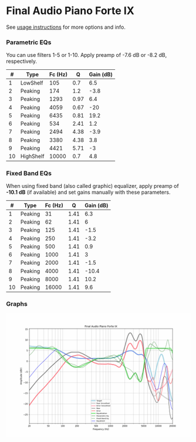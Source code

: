 # Final Audio Piano Forte IX
See [usage instructions](https://github.com/jaakkopasanen/AutoEq#usage) for more options and info.

### Parametric EQs
You can use filters 1-5 or 1-10. Apply preamp of -7.6 dB or -8.2 dB, respectively.

|   # | Type      |   Fc (Hz) |    Q |   Gain (dB) |
|-----|-----------|-----------|------|-------------|
|   1 | LowShelf  |       105 | 0.7  |         6.5 |
|   2 | Peaking   |       174 | 1.2  |        -3.8 |
|   3 | Peaking   |      1293 | 0.97 |         6.4 |
|   4 | Peaking   |      4059 | 0.67 |       -20   |
|   5 | Peaking   |      6435 | 0.81 |        19.2 |
|   6 | Peaking   |       534 | 2.41 |         1.2 |
|   7 | Peaking   |      2494 | 4.38 |        -3.9 |
|   8 | Peaking   |      3380 | 4.38 |         3.8 |
|   9 | Peaking   |      4421 | 5.71 |        -3   |
|  10 | HighShelf |     10000 | 0.7  |         4.8 |

### Fixed Band EQs
When using fixed band (also called graphic) equalizer, apply preamp of **-10.1 dB** (if available) and set gains manually with these parameters.

|   # | Type    |   Fc (Hz) |    Q |   Gain (dB) |
|-----|---------|-----------|------|-------------|
|   1 | Peaking |        31 | 1.41 |         6.3 |
|   2 | Peaking |        62 | 1.41 |         6   |
|   3 | Peaking |       125 | 1.41 |        -1.5 |
|   4 | Peaking |       250 | 1.41 |        -3.2 |
|   5 | Peaking |       500 | 1.41 |         0.9 |
|   6 | Peaking |      1000 | 1.41 |         3   |
|   7 | Peaking |      2000 | 1.41 |        -1.5 |
|   8 | Peaking |      4000 | 1.41 |       -10.4 |
|   9 | Peaking |      8000 | 1.41 |        10.2 |
|  10 | Peaking |     16000 | 1.41 |         9.6 |

### Graphs
![](./Final%20Audio%20Piano%20Forte%20IX.png)
